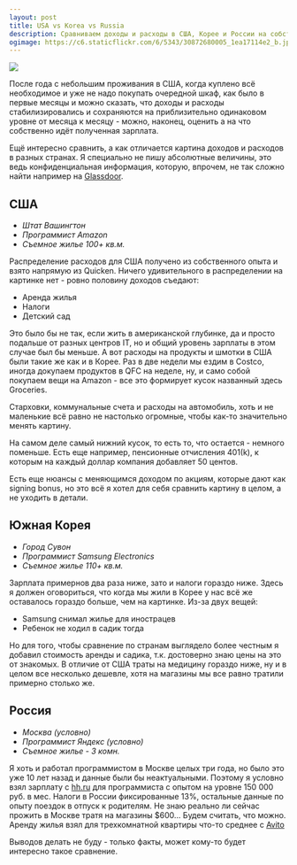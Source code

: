 ```yaml
---
layout: post
title: USA vs Korea vs Russia
description: Сравниваем доходы и расходы в США, Корее и России на собственном опыте
ogimage: https://c6.staticflickr.com/6/5343/30872680005_1ea17114e2_b.jpg
---
```


<img src="https://c6.staticflickr.com/6/5343/30872680005_1ea17114e2_b.jpg" class="img-responsive img-thumbnail">

После года с небольшим проживания в США, когда куплено всё необходимое 
и уже не надо покупать очередной шкаф, как было в первые месяцы и можно
сказать, что доходы и расходы стабилизировались и сохраняются на
приблизительно одинаковом уровне от месяца к месяцу - можно, наконец, 
оценить а на что собственно идёт полученная зарплата.

Ещё интересно сравнить, а как отличается картина доходов и расходов в
разных странах. Я специально не пишу абсолютные величины, это ведь 
конфиденциальная информация, которую, впрочем, не так сложно найти например на 
[Glassdoor](https://www.glassdoor.com). 

## США 
- *Штат Вашингтон*
- *Программист Amazon*
- *Съемное жилье 100+ кв.м.*

Распределение расходов для США получено из собственного опыта и взято 
напрямую из Quicken. Ничего удивительного в распределении на картинке нет - ровно половину 
доходов съедают:


- Аренда жилья
- Налоги
- Детский сад

Это было бы не так, если жить в американской глубинке, да и просто подальше
от разных центров IT, но и общий уровень зарплаты в этом случае был бы меньше.
А вот расходы на продукты и шмотки в США были такие же как и в Корее.
Раз в две недели мы ездим в Costco, иногда докупаем продуктов в QFC на неделе, 
ну, и само собой покупаем вещи на Amazon - все это формирует кусок названный 
здесь Groceries.

Старховки, коммунальные счета и расходы на автомобиль, хоть и не маленькие
всё равно не настолько огромные, чтобы как-то значительно менять картину.

На самом деле самый нижний кусок, то есть то, что остается - немного поменьше. 
Есть еще например, пенсионные отчисления 401(k), к которым на каждый доллар
компания добавляет 50 центов. 

Есть еще нюансы с меняющимся доходом по акциям, которые дают как signing bonus,
но это всё я хотел для себя сравнить картину в целом, а не уходить в детали.

## Южная Корея
- *Город Сувон*
- *Программист Samsung Electronics*
- *Съемное жилье 110+ кв.м.*

Зарплата примернов два раза ниже, зато и налоги гораздо ниже. Здесь я должен
оговориться, что когда мы жили в Корее у нас всё же оставалось гораздо больше, чем
на картинке. Из-за двух вещей:


- Samsung снимал жилье для инострацев
- Ребенок не ходил в садик тогда

Но для того, чтобы сравнение по странам выглядело более честным я добавил
стоимость аренды и садика, т.к. достоверно знаю цены на это от знакомых.
В отличие от США траты на медицину гораздо ниже, ну и в целом все несколько дешевле, 
хотя на магазины мы все равно тратили примерно столько же.

## Россия
- *Москва (условно)*
- *Программист Яндекс (условно)*
- *Съемное жилье - 3 комн.*

Я хоть и работал программистом в Москве целых три года, но было это уже 
10 лет назад и данные были бы неактуальными. Поэтому я условно взял зарплату 
с [hh.ru](https://hh.ru) для программиста с опытом на уровне 150 000 руб. в мес.
Налоги в России фиксированные 13%, остальные данные по опыту поездок в отпуск к родителям.
Не знаю реально ли сейчас прожить в Москве тратя на магазины $600... 
Будем считать, что можно. Аренду жилья взял для трехкомнатной квартиры 
что-то среднее с [Avito](https://www.avito.ru)


Выводов делать не буду - только факты, может кому-то будет интересно такое сравнение.